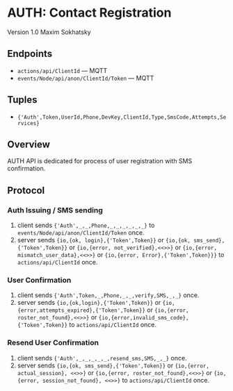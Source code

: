 AUTH: Contact Registration
==========================

Version 1.0 Maxim Sokhatsky

Endpoints
--------

* `actions/api/ClientId` — MQTT
* `events/Node/api/anon/ClientId/Token` — MQTT

Tuples
------

* `{'Auth',Token,UserId,Phone,DevKey,ClientId,Type,SmsCode,Attempts,Services}`

Overview
--------

AUTH API is dedicated for process of user registration with SMS confirmation.

Protocol
--------

### Auth Issuing / SMS sending

1. client sends `{'Auth',_,_,Phone,_,_,_,_,_,_}` to `events/Node/api/anon/ClientId/Token` once.
2. server sends `{io,{ok, login},{'Token',Token}}`
             or `{io,{ok, sms_send},{'Token',Token}}`
             or `{io,{error, not_verified},<<>>}`
             or `{io,{error, mismatch_user_data},<<>>}`
             or `{io,{error, Error},{'Token',Token}}}`
             to `actions/api/ClientId` once.

### User Confirmation

1. client sends `{'Auth',Token,_,Phone,_,_,verify,SMS,_,_}` once.
2. server sends `{io,{ok,login},{'Token',Token}}`
             or `{io,{error,attempts_expired},{'Token',Token}}`
             or `{io,{error, roster_not_found},<<>>}`
             or `{io,{error,invalid_sms_code}, {'Token',Token}}`
             to `actions/api/ClientId` once.

### Resend User Confirmation

1. client sends `{'Auth',_,_,_,_,_,resend_sms,SMS,_,_}` once.
2. server sends `{io,{ok, sms_send},{'Token',Token}}`
             or `{io,{error, actual_session}, <<>>}`
             or `{io,{error, roster_not_found},<<>>}`
             or `{io,{error, session_not_found}, <<>>}`
             to `actions/api/ClientId` once.
